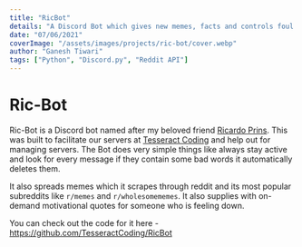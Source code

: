 ```yaml
---
title: "RicBot"
details: "A Discord Bot which gives new memes, facts and controls foul language usage in servers"
date: "07/06/2021"
coverImage: "/assets/images/projects/ric-bot/cover.webp"
author: "Ganesh Tiwari"
tags: ["Python", "Discord.py", "Reddit API"]
---
```


# Ric-Bot

Ric-Bot is a Discord bot named after my beloved friend 
[Ricardo Prins](https://github.com/ricardoprins). This was built to facilitate 
our servers at [Tesseract Coding](https://github.com/TesseractCoding) and 
help out for managing servers. The Bot does very simple things like always
stay active and look for every message if they contain some bad words it
automatically deletes them. 

It also spreads memes which it scrapes through reddit and its most popular 
subreddits like `r/memes` and `r/wholesomememes`. It also supplies with 
on-demand motivational quotes for someone who is feeling down. 

You can check out the code for it here - https://github.com/TesseractCoding/RicBot